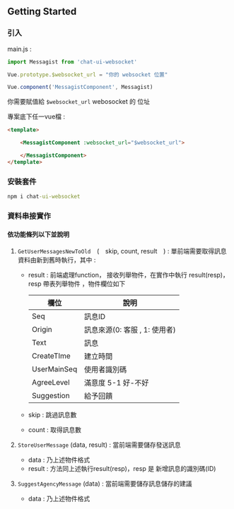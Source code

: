 

## Getting Started


### 引入


main.js :
```js
import Messagist from 'chat-ui-websocket'

Vue.prototype.$websocket_url = "你的 websocket 位置"

Vue.component('MessagistComponent', Messagist)
```
你需要賦值給 `$websocket_url`  webosocket 的 位址

專案底下任一vue檔 :
```html
<template>

    <MessagistComponent :websocket_url="$websocket_url">

    </MessagistComponent>
</template>
```

### 安裝套件
```cmd
npm i chat-ui-websocket

```

### 資料串接實作
#### 依功能條列以下並說明
1. `GetUserMessagesNewToOld`　(　skip, count, result　) : 單前端需要取得訊息資料由新到舊時執行，其中 :
   * result :  前端處理function， 接收列舉物件，在實作中執行 result(resp)，resp 帶表列舉物件 ，物件欄位如下
     

        | 欄位 | 說明 |
        | ------| --------------------|
        | Seq | 訊息ID |
        | Origin | 訊息來源(0: 客服 , 1: 使用者) |
        | Text | 訊息 |
        | CreateTIme | 建立時間 |
        | UserMainSeq | 使用者識別碼 |
        | AgreeLevel | 滿意度 5-1 好-不好 |
        | Suggestion | 給予回饋 |

   * skip : 跳過訊息數
   * count : 取得訊息數
2. `StoreUserMessage` (data, result) : 當前端需要儲存發送訊息
   
   *  data : 乃上述物件格式
   *  result : 方法同上述執行result(resp)，resp 是 新增訊息的識別碼(ID)
4. `SuggestAgencyMessage` (data) : 當前端需要儲存訊息儲存的建議
   
   *  data : 乃上述物件格式



